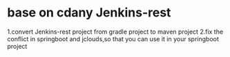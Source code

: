 # base on cdany Jenkins-rest
1.convert Jenkins-rest project from gradle project to maven project
2.fix the conflict in springboot and jclouds,so that you can use it in your springboot project